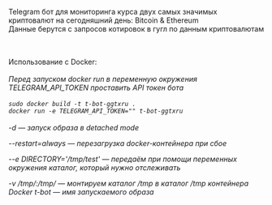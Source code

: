 Telegram бот для мониторинга курса двух самых значимых криптовалют на сегодняшний день: Bitcoin & Ethereum <br />
Данные берутся с запросов котировок в гугл по данным криптовалютам <br />
<br />

<br />
Использование с Docker:<br /><br />
<i>Перед запуском docker run в переменную окружения TELEGRAM_API_TOKEN проставить API токен бота <i/><br />
<br />
  <code>sudo docker build -t t-bot-ggtxru .</code><br />
  <code>docker run -e TELEGRAM_API_TOKEN="" t-bot-ggtxru</code>
<br />
<br />
<i>
-d — запуск образа в detached mode

--restart=always — перезагрузка docker-контейнера при сбое

--e DIRECTORY='/tmp/test' — передаём при помощи переменных окружения каталог, который нужно отслеживать

-v /tmp/:/tmp/ — монтируем каталог /tmp в каталог /tmp контейнера Docker
t-bot — имя запускаемого образа
</i>
